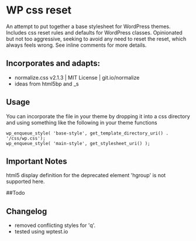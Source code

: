 WP css reset
============

An attempt to put together a base stylesheet for WordPress themes.
Includes css reset rules and defaults for WordPress classes.
Opinionated but not too aggressive, seeking to avoid any need to reset the reset, which always feels wrong.
See inline comments for more details.
 
## Incorporates and adapts:
 * 	normalize.css v2.1.3 | MIT License | git.io/normalize
 *  ideas from html5bp and _s

## Usage

You can incorporate the file in your theme by dropping it into a css directory and using something like the following in your theme functions
 
```
wp_enqueue_style( 'base-style', get_template_directory_uri() . '/css/wp.css');
wp_enqueue_style( 'main-style', get_stylesheet_uri() );
```

## Important Notes
html5 display definition for the deprecated element 'hgroup' is not supported here.

##Todo

## Changelog

* removed conflicting styles for 'q'.
* tested using wptest.io
